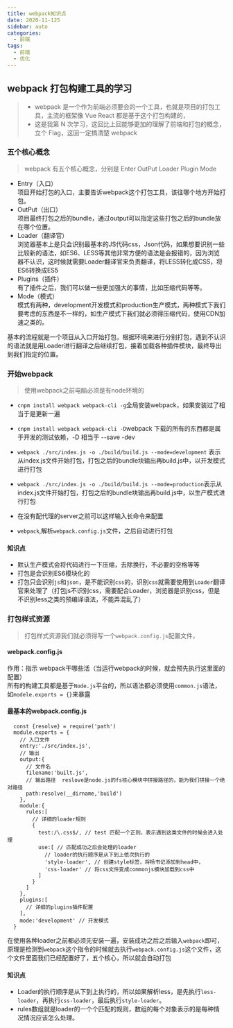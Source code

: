 ```yaml
---
title: webpack知识点
date: 2020-11-125
sidebar: auto
categories:
  - 前端
tags:
  - 前端
  - 优化
---
```


## webpack 打包构建工具的学习

> - webpack 是一个作为前端必须要会的一个工具，也就是项目的打包工具，主流的框架像 Vue React 都是基于这个打包构建的，
> - 这是我第 N 次学习，这回比上回能够更加的理解了前端和打包的概念，立个 Flag，这回一定搞清楚 webpack

### 五个核心概念

> webpack 有五个核心概念，分别是 Enter OutPut Loader Plugin Mode

- Entry（入口）   
  项目开始打包的入口，主要告诉webpack这个打包工具，该往哪个地方开始打包。
- OutPut（出口）  
  项目最终打包之后的bundle，通过output可以指定这些打包之后的bundle放在哪个位置。
- Loader（翻译官）  
  浏览器基本上是只会识别最基本的JS代码css，Json代码，如果想要识别一些比较新的语法，如ES6、LESS等其他非常方便的语法是会报错的，因为浏览器不认识，这时候就需要Loader翻译官来负责翻译，将LESS转化成CSS，将ES6转换成ES5
- Plugins（插件）  
  有了插件之后，我们可以做一些更加强大的事情，比如压缩代码等等。
- Mode（模式）  
  模式有两种，development开发模式和production生产模式，两种模式下我们要考虑的东西是不一样的，如生产模式下我们就必须得压缩代码，使用CDN加速之类的。

基本的流程就是一个项目从入口开始打包，根据环境来进行分别打包，遇到不认识的语法就是用Loader进行翻译之后继续打包，接着加载各种插件模块，最终导出到我们指定的位置。

### 开始webpack
> 使用webpack之前电脑必须是有node环境的
- `cnpm install webpack webpack-cli -g`全局安装webpack，如果安装过了相当于是更新一遍
- `cnpm install webpack webpack-cli -D`webpack 下载的所有的东西都是属于开发的测试依赖，-D 相当于 --save -dev

- `webpack ./src/index.js -o ./build/build.js --mode=development` 表示从index.js文件开始打包，打包之后的bundle块输出再build.js中，以开发模式进行打包
- `webpack ./src/index.js -o ./build/build.js --mode=production`表示从index.js文件开始打包，打包之后的bundle块输出再build.js中，以生产模式进行打包
- 在没有配代理的server之前可以这样输入长命令来配置
- `webpack`,解析`webpack.config.js`文件，之后自动进行打包

#### 知识点
- 默认生产模式会将代码进行一下压缩，去除换行，不必要的空格等等
- 打包是会识别ES6模块化的
- 打包只会识别`js`和`json`，是不能识别`css`的，识别`css`就需要使用到`Loader`翻译官来处理了（打包js不识别css，需要配合Loader，浏览器是识别css，但是不识别less之类的预编译语法，不能弄混乱了）

### 打包样式资源
> 打包样式资源我们就必须得写一个`webpack.config.js`配置文件，
#### webpack.config.js
作用：指示 webpack干哪些活（当运行webpack的时候，就会预先执行这里面的配置）  
所有的构建工具都是基于`Node.js`平台的，所以语法都必须使用`common.js`语法，如`modele.exports = {}`来暴露

#### 最基本的webpack.config.js
```
  const {resolve} = require('path')
  module.exports = {
    // 入口文件
    entry:'./src/index.js',
    // 输出
    output:{
      // 文件名
      filename:'built.js',
      // 输出路径  reslove是node.js的fs核心模块中拼接路径的，能为我们拼接一个绝对路径
      path:resolve(__dirname,'build')
    },
    module:{
      rules:[
        // 详细的loader规则
        {
          test:/\.css$/, // test 匹配一个正则，表示遇到这类文件的时候会进入处理
          use:[ // 匹配成功之后会处理的loader
            // loader的执行顺序是从下到上依次执行的
            'style-loader', // 创建style标签，将杨书记添加到head中，
            'css-loader' // 将css文件变成commonjs模块加载到css中
          ]
        }
      ]
    },
    plugins:[
      // 详细的plugins插件配置
    ],
    mode:'development' // 开发模式
  }
```
在使用各种loader之前都必须先安装一遍，安装成功之后之后输入`webpack`即可，原理是检测到`webpack`这个指令的时候就去执行`webpack.config.js`这个文件，这个文件里面我们已经配置好了，五个核心，所以就会自动打包
#### 知识点
- Loader的执行顺序是从下到上执行的，所以如果解析less，是先执行`less-loader`，再执行`css-loader`，最后执行`style-loader`。
- rules数组就是loader的一个个匹配的规则，数组的每个对象表示的是每种情况情况应该怎么处理。


